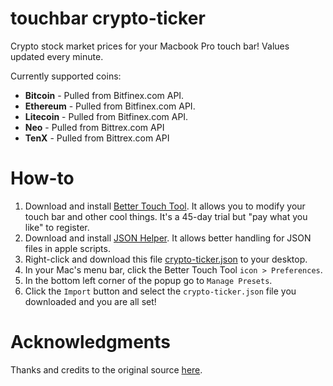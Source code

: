 # touchbar crypto-ticker
Crypto stock market prices for your Macbook Pro touch bar! Values updated every minute.

Currently supported coins: 
- **Bitcoin** - Pulled from Bitfinex.com API.
- **Ethereum** - Pulled from Bitfinex.com API.
- **Litecoin** - Pulled from Bitfinex.com API.
- **Neo** - Pulled from Bittrex.com API
- **TenX** - Pulled from Bittrex.com API

# How-to
1. Download and install [Better Touch Tool](https://www.boastr.net/downloads/). It allows you to modify your touch bar and other cool things. It's a 45-day trial but "pay what you like" to register.
2. Download and install [JSON Helper](https://itunes.apple.com/de/app/json-helper-for-applescript/id453114608?mt=12). It allows better handling for JSON files in apple scripts. 
3. Right-click and download this file [crypto-ticker.json](https://raw.githubusercontent.com/freshpatze/bettertouchtool-crypto/master/crypto-ticker.json) to your desktop.
4. In your Mac's menu bar, click the Better Touch Tool `icon > Preferences`.
5. In the bottom left corner of the popup go to `Manage Presets`. 
5. Click the `Import` button and select the `crypto-ticker.json` file you downloaded and you are all set!

# Acknowledgments
Thanks and credits to the original source [here](https://github.com/krunkosaurus/bettertouchtool-cryptor).
